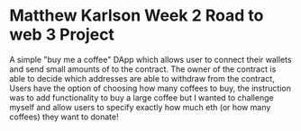 # Matthew Karlson Week 2 Road to web 3  Project

A simple "buy me a coffee" DApp which allows user to connect their wallets and send small amounts of to the contract.
The owner of the contract is able to decide which addresses are able to withdraw from the contract,
Users have the option of choosing how many coffees to buy, the instruction was to add functionality to buy a large coffee but I wanted to challenge myself and allow users to specify exactly how much eth (or how many coffees) they want to donate!
